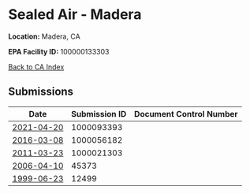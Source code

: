 # Sealed Air - Madera

**Location:** Madera, CA

**EPA Facility ID:** 100000133303

[Back to CA Index](../../index.md)

## Submissions

| Date | Submission ID | Document Control Number |
|------|--------------|-------------------------|
| [2021-04-20](submissions/1000093393.md) | 1000093393 |  |
| [2016-03-08](submissions/1000056182.md) | 1000056182 |  |
| [2011-03-23](submissions/1000021303.md) | 1000021303 |  |
| [2006-04-10](submissions/45373.md) | 45373 |  |
| [1999-06-23](submissions/12499.md) | 12499 |  |
